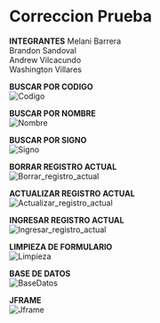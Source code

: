 # Correccion Prueba <br>
**INTEGRANTES**
Melani Barrera <br>
Brandon Sandoval <br>
Andrew Vilcacundo <br>
Washington Villares <br>

**BUSCAR POR CODIGO** <br>
![Codigo](https://github.com/AndrewVilcacundo/CorrPrueba/assets/117743538/7d8c56ff-f14a-422a-89fd-f1bccabeabde)

**BUSCAR POR NOMBRE** <br>
![Nombre](https://github.com/AndrewVilcacundo/CorrPrueba/assets/117743538/9e4bfd92-c2ba-4809-bd2c-e942e86abd1e)

**BUSCAR POR SIGNO** <br>
![Signo](https://github.com/AndrewVilcacundo/CorrPrueba/assets/117743538/18487576-5a20-46c8-89ca-cabdc6ced844)

**BORRAR REGISTRO ACTUAL** <br>
![Borrar_registro_actual](https://github.com/AndrewVilcacundo/CorrPrueba/assets/117743538/1f4de93d-5857-4a00-8253-28994a71f446)

**ACTUALIZAR REGISTRO ACTUAL** <br>
![Actualizar_registro_actual](https://github.com/AndrewVilcacundo/CorrPrueba/assets/117743538/528a0bbd-2c89-4354-bf20-08b193c2e4c5)

**INGRESAR REGISTRO ACTUAL** <br>
![Ingresar_registro_actual](https://github.com/AndrewVilcacundo/CorrPrueba/assets/117743538/25a70bae-7cea-4aae-b6e4-51630c2aaabb)

**LIMPIEZA DE FORMULARIO** <br>
![Limpieza](https://github.com/AndrewVilcacundo/CorrPrueba/assets/117743538/33a5cb5b-71eb-42b2-ad22-4c6be3625ebf)

**BASE DE DATOS** <br>
![BaseDatos](https://github.com/AndrewVilcacundo/CorrPrueba/assets/117743538/25d4e3d5-2fd2-4712-aafe-9699d1ec2dd7)

 **JFRAME** <br>
 ![Jframe](https://github.com/AndrewVilcacundo/CorrPrueba/assets/117743538/1668430f-88bf-4e09-b4f2-983b3edd2bd0)
